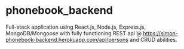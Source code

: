 # phonebook_backend


Full-stack application using React.js, Node.js, Express.js, MongoDB/Mongoose with fully functioning REST api @ https://simon-phonebook-backend.herokuapp.com/api/persons and CRUD abilities. 

